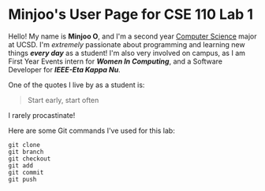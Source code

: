# Minjoo's User Page for CSE 110 Lab 1

Hello! My name is **Minjoo O**, and I'm a second year <ins>Computer Science</ins> major at UCSD. I'm _extremely_ passionate about programming and learning new things ***every day*** as a student! I'm also very involved on campus, as I am First Year Events intern for ***Women In Computing***, and a Software Developer for ***IEEE-Eta Kappa Nu***.

One of the quotes I live by as a student is:
> Start early, start often

I rarely procastinate!

Here are some Git commands I've used for this lab:
```
git clone
git branch
git checkout
git add
git commit
git push

```


